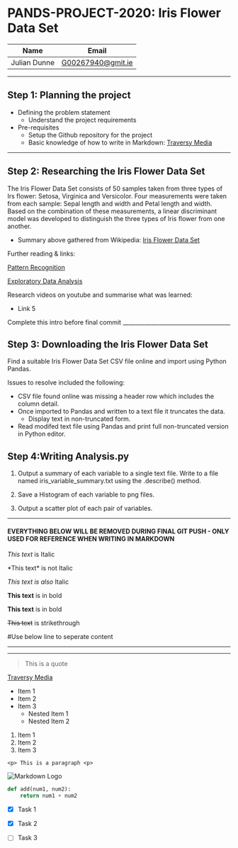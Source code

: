 # PANDS-PROJECT-2020: Iris Flower Data Set

|Name           |Email         |
|---------------|--------------|
|Julian Dunne   |G00267940@gmit.ie   
______________________________________

## Step 1: Planning the project
* Defining the problem statement
    *  Understand the project requirements
* Pre-requisites
    * Setup the Github repository for the project
    * Basic knowledge of how to write in Markdown: [Traversy Media](https://www.youtube.com/watch?v=HUBNt18RFbo "Markdown Crash Course")
______________________________________

## Step 2: Researching the Iris Flower Data Set

<p>The Iris Flower Data Set consists of 50 samples taken from three types of Irs flower: Setosa, Virginica and Versicolor. Four measurements were taken from each sample: Sepal length and width and Petal length and width. Based on the combination of these measurements, a linear discriminant model was developed to distinguish the three types of Iris flower from one another.<p>

* Summary above gathered from Wikipedia:
[Iris Flower Data Set](https://en.wikipedia.org/wiki/Iris_flower_data_set)

<p>Further reading & links:<p>

[Pattern Recognition](https://www.theseus.fi/bitstream/handle/10024/64785/yang_yu.pdf?sequence=1)

[Exploratory Data Analysis](https://medium.com/analytics-vidhya/exploratory-data-analysis-iris-flower-dataset-a21c368a1f4)


Research videos on youtube and summarise what was learned:
* Link 5

<p>Complete this intro before final commit
______________________________________

## Step 3: Downloading the Iris Flower Data Set

<p>Find a suitable Iris Flower Data Set CSV file online and import using Python Pandas.

Issues to resolve included the following:
* CSV file found online was missing a header row which includes the column detail.
* Once imported to Pandas and written to a text file it truncates the data.
    * Display text in non-truncated form.
* Read modifed text file using Pandas and print full non-truncated version in Python editor.
<p>

## Step 4:Writing Analysis.py

1. Output a summary of each variable to a single text file. Write to a file named iris_variable_summary.txt using the .describe() method.

1. Save a Histogram of each variable to png files.

1. Output a scatter plot of each pair of variables.



______________________________________
#### EVERYTHING BELOW WILL BE REMOVED DURING FINAL GIT PUSH - ONLY USED FOR REFERENCE WHEN WRITING IN MARKDOWN

<!-- Italics -->
*This text* is Italic

\*This text\* is not Italic

_This text is also_ Italic

<!-- Strong -->
**This text** is in bold

__This text__ is in bold

<!-- Strikethrough -->
~~This text~~ is strikethrough

#Use below line to seperate content

---
___

<!-- Blockquote -->
> This is a quote

<!-- Links -->
[Traversy Media](https://www.youtube.com/watch?v=HUBNt18RFbo "Mardown Crash Course")

<!-- UL -->
* Item 1
* Item 2
* Item 3
    * Nested Item 1
    * Nested Item 2

<!-- OL -->
1. Item 1
1. Item 2
1. Item 3

<!-- Inline Code Block-->
`<p> This is a paragraph <p>`

<!-- Images -->
![Markdown Logo](https://xxxxx)

<!-- Github Markdown -->
<!-- Code Blocks -->

```python
def add(num1, num2):
    return num1 + num2
```


<!-- Task Lists -->
* [x] Task 1
* [x] Task 2
* [ ] Task 3






